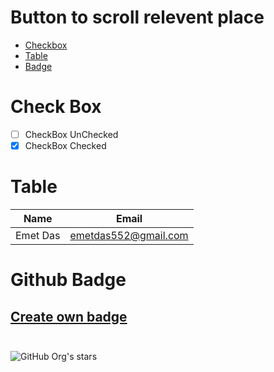 # Button to scroll relevent place
- [Checkbox](#checkbox)
- [Table](#table)
- [Badge](#badge)

<a name="checkbox"></a>
# Check Box

- [ ] CheckBox UnChecked
- [x] CheckBox Checked
<a name="table"></a>
# Table

Name | Email |
-----| ----- |
Emet Das | emetdas552@gmail.com

<a name="badge"></a>
# Github Badge

[Create own badge](https://shields.io/)<br><br>
-------
![GitHub Org's stars](https://img.shields.io/github/stars/emetdas?style=social)
